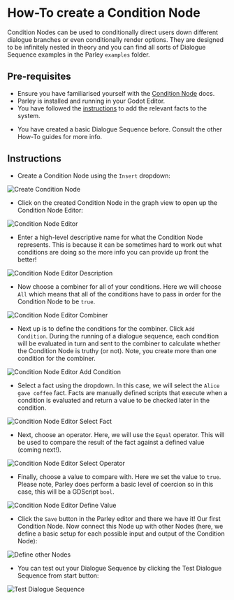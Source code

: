 # How-To create a Condition Node

<!-- TODO: add Parley examples folder -->

Condition Nodes can be used to conditionally direct users down different
dialogue branches or even conditionally render options. They are designed to be
infinitely nested in theory and you can find all sorts of Dialogue Sequence
examples in the Parley `examples` folder.

## Pre-requisites

- Ensure you have familiarised yourself with the
  [Condition Node](../nodes/condition_node.md) docs.
- Parley is installed and running in your Godot Editor.
- You have followed the [instructions](./how_to_add_fact.md) to add the relevant
  facts to the system.

<!-- TODO: maybe add a link here -->

- You have created a basic Dialogue Sequence before. Consult the other How-To
  guides for more info.

## Instructions

- Create a Condition Node using the `Insert` dropdown:

![Create Condition Node](images/how_to_create_condition_node/create_condition_node_button.png)

- Click on the created Condition Node in the graph view to open up the Condition
  Node Editor:

![Condition Node Editor](images/how_to_create_condition_node/condition_node_editor.png)

- Enter a high-level descriptive name for what the Condition Node represents.
  This is because it can be sometimes hard to work out what conditions are doing
  so the more info you can provide up front the better!

![Condition Node Editor Description](images/how_to_create_condition_node/condition_node_editor_description.png)

- Now choose a combiner for all of your conditions. Here we will choose `All`
  which means that all of the conditions have to pass in order for the Condition
  Node to be `true`.

![Condition Node Editor Combiner](images/how_to_create_condition_node/condition_node_editor_combiner.png)

- Next up is to define the conditions for the combiner. Click `Add Condition`.
  During the running of a dialogue sequence, each condition will be evaluated in
  turn and sent to the combiner to calculate whether the Condition Node is
  truthy (or not). Note, you create more than one condition for the combiner.

![Condition Node Editor Add Condition](images/how_to_create_condition_node/condition_node_editor_add_condition.png)

- Select a fact using the dropdown. In this case, we will select the
  `Alice gave coffee` fact. Facts are manually defined scripts that execute when
  a condition is evaluated and return a value to be checked later in the
  condition.

![Condition Node Editor Select Fact](images/how_to_create_condition_node/condition_node_editor_select_fact.png)

- Next, choose an operator. Here, we will use the `Equal` operator. This will be
  used to compare the result of the fact against a defined value (coming next!).

![Condition Node Editor Select Operator](images/how_to_create_condition_node/condition_node_editor_select_operator.png)

<!-- TODO: update the coercion note when this is finalised. -->

- Finally, choose a value to compare with. Here we set the value to `true`.
  Please note, Parley does perform a basic level of coercion so in this case,
  this will be a GDScript `bool`.

![Condition Node Editor Define Value](images/how_to_create_condition_node/condition_node_editor_define_value.png)

- Click the `Save` button in the Parley editor and there we have it! Our first
  Condition Node. Now connect this Node up with other Nodes (here, we define a
  basic setup for each possible input and output of the Condition Node):

![Define other Nodes](images/how_to_create_condition_node/define_other_nodes.png)

- You can test out your Dialogue Sequence by clicking the Test Dialogue Sequence
  from start button:

![Test Dialogue Sequence](images/how_to_create_condition_node/test_dialogue_sequence.png)
